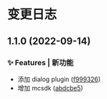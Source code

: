 # 变更日志
## 1.1.0 (2022-09-14)


### ✨ Features | 新功能

* 添加 dialog plugin ([f999326](https://github.com/JL-Code/npmjs-package/commit/f99932658a2a00e40f7f059c6767a710a708b6d4))
* 增加 mcsdk ([abdcbe5](https://github.com/JL-Code/npmjs-package/commit/abdcbe55a736c145beabd9cf04a08b819538a457))
